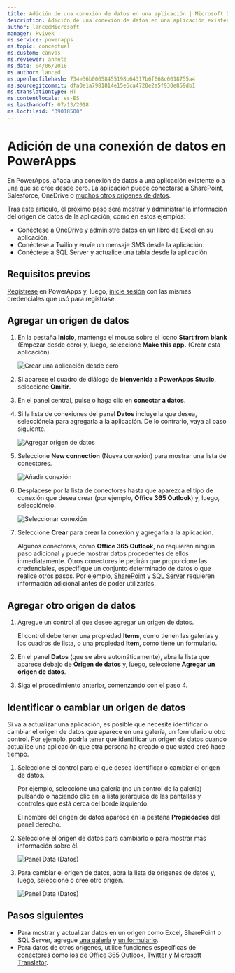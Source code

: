 ```yaml
---
title: Adición de una conexión de datos en una aplicación | Microsoft Docs
description: Adición de una conexión de datos en una aplicación existente o en una aplicación en blanco
author: lancedMicrosoft
manager: kvivek
ms.service: powerapps
ms.topic: conceptual
ms.custom: canvas
ms.reviewer: anneta
ms.date: 04/06/2018
ms.author: lanced
ms.openlocfilehash: 734e36b00658455198b64317b6f068c0018755a4
ms.sourcegitcommit: dfa0e1a7981814e15e6ca4720e2a5f930e859db1
ms.translationtype: HT
ms.contentlocale: es-ES
ms.lasthandoff: 07/13/2018
ms.locfileid: "39018500"
---
```

# <a name="add-a-data-connection-in-powerapps"></a>Adición de una conexión de datos en PowerApps
En PowerApps, añada una conexión de datos a una aplicación existente o a una que se cree desde cero. La aplicación puede conectarse a SharePoint, Salesforce, OneDrive o [muchos otros orígenes de datos](connections-list.md).

Tras este artículo, el [próximo paso](#next-steps) será mostrar y administrar la información del origen de datos de la aplicación, como en estos ejemplos:

* Conéctese a OneDrive y administre datos en un libro de Excel en su aplicación.
* Conéctese a Twilio y envíe un mensaje SMS desde la aplicación.
* Conéctese a SQL Server y actualice una tabla desde la aplicación.

## <a name="prerequisites"></a>Requisitos previos
[Regístrese](../signup-for-powerapps.md) en PowerApps y, luego, [inicie sesión](http://web.powerapps.com) con las mismas credenciales que usó para registrase.

## <a name="add-a-data-source"></a>Agregar un origen de datos
1. En la pestaña **Inicio**, mantenga el mouse sobre el icono **Start from blank** (Empezar desde cero) y, luego, seleccione **Make this app.** (Crear esta aplicación).

    ![Crear una aplicación desde cero](./media/add-data-connection/blank-app-tile.png)

1. Si aparece el cuadro de diálogo de **bienvenida a PowerApps Studio**, seleccione **Omitir**.

3. En el panel central, pulse o haga clic en **conectar a datos**.

4. Si la lista de conexiones del panel **Datos** incluye la que desea, selecciónela para agregarla a la aplicación. De lo contrario, vaya al paso siguiente.

    ![Agregar origen de datos](./media/add-data-connection/choose-existing-connections.png)

5. Seleccione **New connection** (Nueva conexión) para mostrar una lista de conectores.

    ![Añadir conexión](./media/add-data-connection/new-connection.png)

6. Desplácese por la lista de conectores hasta que aparezca el tipo de conexión que desea crear (por ejemplo, **Office 365 Outlook**) y, luego, selecciónelo.

    ![Seleccionar conexión](./media/add-data-connection/choose-connection.png)

7. Seleccione **Crear** para crear la conexión y agregarla a la aplicación.

    Algunos conectores, como **Office 365 Outlook**, no requieren ningún paso adicional y puede mostrar datos procedentes de ellos inmediatamente. Otros conectores le pedirán que proporcione las credenciales, especifique un conjunto determinado de datos o que realice otros pasos. Por ejemplo, [SharePoint](connections/connection-sharepoint-online.md) y [SQL Server](connections/connection-azure-sqldatabase.md) requieren información adicional antes de poder utilizarlas.

## <a name="add-another-data-source"></a>Agregar otro origen de datos
1. Agregue un control al que desee agregar un origen de datos.

    El control debe tener una propiedad **Items**, como tienen las galerías y los cuadros de lista, o una propiedad **Item**, como tiene un formulario.

1. En el panel **Datos** (que se abre automáticamente), abra la lista que aparece debajo de **Origen de datos** y, luego, seleccione **Agregar un origen de datos**.

1. Siga el procedimiento anterior, comenzando con el paso 4.

## <a name="identify-or-change-a-data-source"></a>Identificar o cambiar un origen de datos
Si va a actualizar una aplicación, es posible que necesite identificar o cambiar el origen de datos que aparece en una galería, un formulario u otro control. Por ejemplo, podría tener que identificar un origen de datos cuando actualice una aplicación que otra persona ha creado o que usted creó hace tiempo.

1. Seleccione el control para el que desea identificar o cambiar el origen de datos.

    Por ejemplo, seleccione una galería (no un control de la galería) pulsando o haciendo clic en la lista jerárquica de las pantallas y controles que está cerca del borde izquierdo.

    El nombre del origen de datos aparece en la pestaña **Propiedades** del panel derecho.

2. Seleccione el origen de datos para cambiarlo o para mostrar más información sobre él.

    ![Panel Data (Datos)](./media/add-data-connection/data-pane.png)

3. Para cambiar el origen de datos, abra la lista de orígenes de datos y, luego, seleccione o cree otro origen.

     ![Panel Data (Datos)](./media/add-data-connection/datasource-list.png)

## <a name="next-steps"></a>Pasos siguientes
* Para mostrar y actualizar datos en un origen como Excel, SharePoint o SQL Server, agregue [una galería](add-gallery.md) y [un formulario](add-form.md).
* Para datos de otros orígenes, utilice funciones específicas de conectores como los de [Office 365 Outlook](connections/connection-office365-outlook.md), [Twitter](connections/connection-twitter.md) y [Microsoft Translator](connections/connection-microsoft-translator.md).
